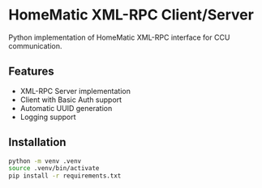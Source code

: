 # HomeMatic XML-RPC Client/Server

Python implementation of HomeMatic XML-RPC interface for CCU communication.

## Features
- XML-RPC Server implementation
- Client with Basic Auth support
- Automatic UUID generation
- Logging support

## Installation
```bash
python -m venv .venv
source .venv/bin/activate
pip install -r requirements.txt